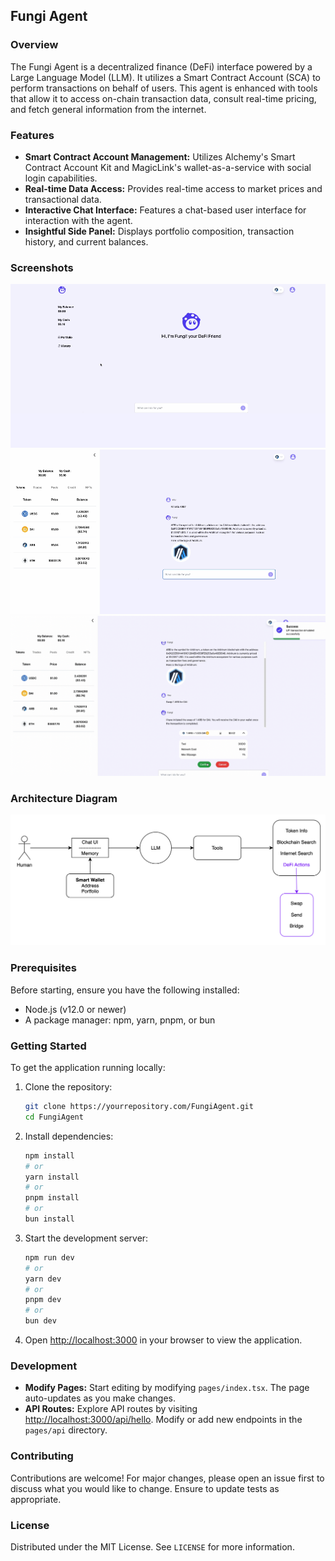 ## Fungi Agent

### Overview

The Fungi Agent is a decentralized finance (DeFi) interface powered by a Large Language Model (LLM). It utilizes a Smart Contract Account (SCA) to perform transactions on behalf of users. This agent is enhanced with tools that allow it to access on-chain transaction data, consult real-time pricing, and fetch general information from the internet.

### Features

-   **Smart Contract Account Management:** Utilizes Alchemy's Smart Contract Account Kit and MagicLink's wallet-as-a-service with social login capabilities.
-   **Real-time Data Access:** Provides real-time access to market prices and transactional data.
-   **Interactive Chat Interface:** Features a chat-based user interface for interaction with the agent.
-   **Insightful Side Panel:** Displays portfolio composition, transaction history, and current balances.

### Screenshots

![Fungi Agent](public/readme/FungiAgentSS0.png?raw=true "Fungi Agent Interface")
![Fungi Agent Transaction](public/readme/FungiAgentSS1.png?raw=true "Transaction History")
![Fungi Agent Balance](public/readme/FungiAgentSS2.png?raw=true "Portfolio Balance")

### Architecture Diagram

![Fungi Agent Architecture](public/readme/FungiAgentDiagram.png?raw=true "System Architecture")

### Prerequisites

Before starting, ensure you have the following installed:

-   Node.js (v12.0 or newer)
-   A package manager: npm, yarn, pnpm, or bun

### Getting Started

To get the application running locally:

1. Clone the repository:

    ```bash
    git clone https://yourrepository.com/FungiAgent.git
    cd FungiAgent
    ```

2. Install dependencies:

    ```bash
    npm install
    # or
    yarn install
    # or
    pnpm install
    # or
    bun install
    ```

3. Start the development server:

    ```bash
    npm run dev
    # or
    yarn dev
    # or
    pnpm dev
    # or
    bun dev
    ```

4. Open [http://localhost:3000](http://localhost:3000) in your browser to view the application.

### Development

-   **Modify Pages:** Start editing by modifying `pages/index.tsx`. The page auto-updates as you make changes.
-   **API Routes:** Explore API routes by visiting [http://localhost:3000/api/hello](http://localhost:3000/api/hello). Modify or add new endpoints in the `pages/api` directory.

### Contributing

Contributions are welcome! For major changes, please open an issue first to discuss what you would like to change. Ensure to update tests as appropriate.

### License

Distributed under the MIT License. See `LICENSE` for more information.
